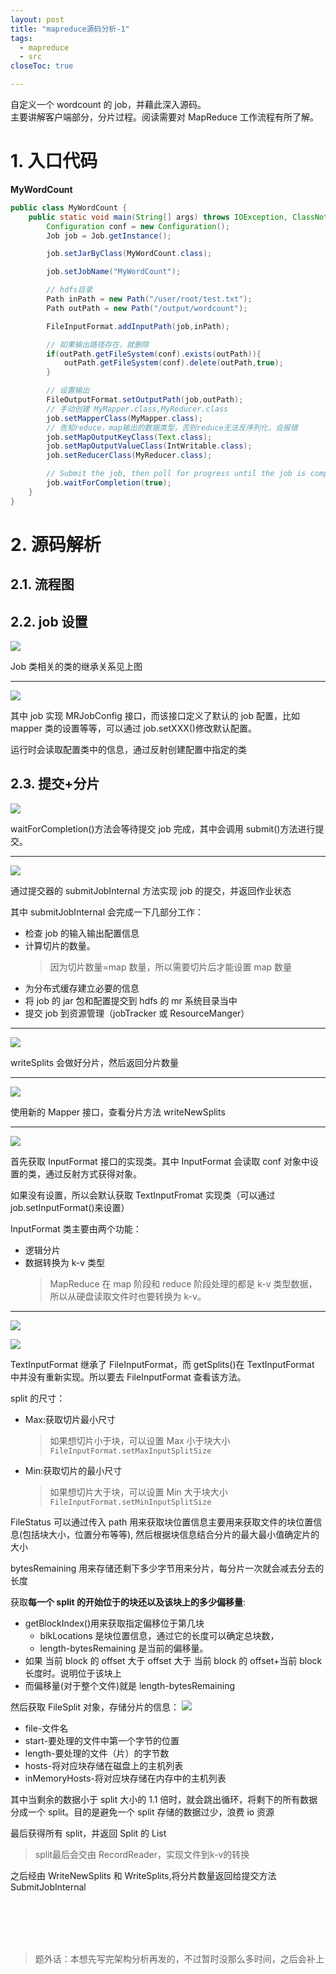```yaml
---
layout: post
title: "mapreduce源码分析-1"
tags:
  - mapreduce
  - src
closeToc: true

---
```


自定义一个 wordcount 的 job，并藉此深入源码。<br>
主要讲解客户端部分，分片过程。阅读需要对 MapReduce 工作流程有所了解。
<!-- more -->

# 1. 入口代码

**MyWordCount**

```java
public class MyWordCount {
    public static void main(String[] args) throws IOException, ClassNotFoundException, InterruptedException {
        Configuration conf = new Configuration();
        Job job = Job.getInstance();

        job.setJarByClass(MyWordCount.class);

        job.setJobName("MyWordCount");

        // hdfs目录
        Path inPath = new Path("/user/root/test.txt");
        Path outPath = new Path("/output/wordcount");

        FileInputFormat.addInputPath(job,inPath);

        // 如果输出路径存在，就删除
        if(outPath.getFileSystem(conf).exists(outPath)){
            outPath.getFileSystem(conf).delete(outPath,true);
        }

        // 设置输出
        FileOutputFormat.setOutputPath(job,outPath);
        // 手动创建 MyMapper.class,MyReducer.class
        job.setMapperClass(MyMapper.class);
        // 告知reduce，map输出的数据类型，否则reduce无法反序列化，会报错
        job.setMapOutputKeyClass(Text.class);
        job.setMapOutputValueClass(IntWritable.class);
        job.setReducerClass(MyReducer.class);

        // Submit the job, then poll for progress until the job is complete
        job.waitForCompletion(true);
    }
}
```

# 2. 源码解析

## 2.1. 流程图

## 2.2. job 设置

![](../_images/2020-10-22-16-23-37.png)

Job 类相关的类的继承关系见上图

---

![](../_images/2020-10-21-22-06-19.png)

其中 job 实现 MRJobConfig 接口，而该接口定义了默认的 job 配置，比如 mapper 类的设置等等，可以通过 job.setXXX()修改默认配置。

运行时会读取配置类中的信息，通过反射创建配置中指定的类

## 2.3. 提交+分片

![](../_images/2020-10-21-22-21-16.png)

waitForCompletion()方法会等待提交 job 完成，其中会调用 submit()方法进行提交。

---

![](../_images/2020-10-22-10-09-43.png)

通过提交器的 submitJobInternal 方法实现 job 的提交，并返回作业状态

其中 submitJobInternal 会完成一下几部分工作：

- 检查 job 的输入输出配置信息
- 计算切片的数量。
  > 因为切片数量=map 数量，所以需要切片后才能设置 map 数量
- 为分布式缓存建立必要的信息
- 将 job 的 jar 包和配置提交到 hdfs 的 mr 系统目录当中
- 提交 job 到资源管理（jobTracker 或 ResourceManger）

---

![](../_images/2020-10-22-09-49-56.png)

writeSplits 会做好分片，然后返回分片数量

---

![](../_images/2020-10-22-09-53-59.png)

使用新的 Mapper 接口，查看分片方法 writeNewSplits

---

![](../_images/2020-10-22-10-42-32.png)

首先获取 InputFormat 接口的实现类。其中 InputFormat 会读取 conf 对象中设置的类，通过反射方式获得对象。

如果没有设置，所以会默认获取 TextInputFromat 实现类（可以通过 job.setInputFormat()来设置）

InputFormat 类主要由两个功能：

- 逻辑分片
- 数据转换为 k-v 类型
  > MapReduce 在 map 阶段和 reduce 阶段处理的都是 k-v 类型数据，所以从硬盘读取文件时也要转换为 k-v。

---

![](../_images/2020-10-22-15-23-15.png)

![](../_images/2020-10-22-14-52-54.png)


TextInputFormat 继承了 FileInputFormat，而 getSplits()在 TextInputFormat 中并没有重新实现。所以要去 FileInputFormat 查看该方法。

split 的尺寸：

- Max:获取切片最小尺寸
  > 如果想切片小于块，可以设置 Max 小于块大小
  > `FileInputFormat.setMaxInputSplitSize`
- Min:获取切片的最小尺寸
  > 如果想切片大于块，可以设置 Min 大于块大小
  > `FileInputFormat.setMinInputSplitSize`

FileStatus 可以通过传入 path 用来获取块位置信息主要用来获取文件的块位置信息(包括块大小，位置分布等等),
然后根据块信息结合分片的最大最小值确定片的大小

bytesRemaining 用来存储还剩下多少字节用来分片，每分片一次就会减去分去的长度

获取**每一个 split 的开始位于的块还以及该块上的多少偏移量**:

- getBlockIndex()用来获取指定偏移位于第几块
  - blkLocations 是块位置信息，通过它的长度可以确定总块数，
  - length-bytesRemaining 是当前的偏移量。
- 如果 当前 block 的 offset 大于 offset 大于 当前 block 的 offset+当前 block 长度时。说明位于该块上
- 而偏移量(对于整个文件)就是 length-bytesRemaining

然后获取 FileSplit 对象，存储分片的信息：
![](../_images/2020-10-22-17-19-22.png)

- file-文件名
- start-要处理的文件中第一个字节的位置
- length-要处理的文件（片）的字节数
- hosts-将对应块存储在磁盘上的主机列表
- inMemoryHosts-将对应块存储在内存中的主机列表

其中当剩余的数据小于 split 大小的 1.1 倍时，就会跳出循环，将剩下的所有数据分成一个 split。目的是避免一个 split 存储的数据过少，浪费 io 资源

最后获得所有 split，并返回 Split 的 List
> split最后会交由 RecordReader，实现文件到k-v的转换

之后经由 WriteNewSplits 和 WriteSplits,将分片数量返回给提交方法 SubmitJobInternal

<br>
<br>
<br>
<br>

> 题外话：本想先写完架构分析再发的，不过暂时没那么多时间，之后会补上

